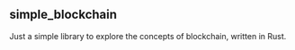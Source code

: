 ## simple_blockchain

Just a simple library to explore the concepts of blockchain, written in Rust.
